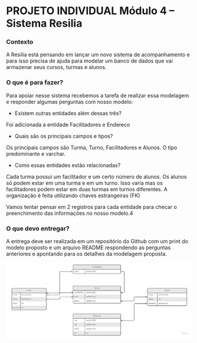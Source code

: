 # PROJETO INDIVIDUAL Módulo 4 – Sistema Resilia
### Contexto
A Resilia está pensando em lançar um novo sistema de acompanhamento e para isso precisa de ajuda para modelar um banco de dados que vai armazenar seus cursos, turmas e alunos.

### O que é para fazer?
Para apoiar nesse sistema recebemos a tarefa de realizar essa modelagem e responder algumas perguntas com nosso modelo:

 - Existem outras entidades além dessas três?
 
 Foi adicionada a entidade Facilitadores e Endereco

- Quais são os principais campos e tipos?

 Os principais campos são Turma, Turno, Facilitadores e Alunos. O tipo predominante e varchar.

- Como essas entidades estão relacionadas?

 Cada turma possui um facilitador e um certo número de alunos. Os alunos só podem estar em uma turma e em um turno. Isso varia mas os facilitadores podem estar em duas turmas em turnos diferentes. A organização é feita utilizando chaves estrangeiras (FK)


Vamos tentar pensar em 2 registros para cada entidade para checar o preenchimento das informações no nosso modelo.4

### O que devo entregar? 

A entrega deve ser realizada em um repositório do Github com um print do modelo proposto e um arquivo README respondendo as perguntas anteriores e apontando para os detalhes da modelagem proposta.

![image](https://raw.githubusercontent.com/juanjpf/projeto-individual-m4/main/assets/Diagrama.jpg?token=GHSAT0AAAAAAB56RILLAS4SITLNQZ4CADYQY72XS7A)

